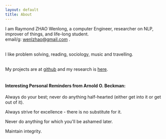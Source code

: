 ```yaml
---
layout: default
title: About
---
```

I am Raymond ZHAO Wenlong, a computer Engineer, researcher on NLP, improver of things, and life-long student.   
email/g: wenlzhao@gmail.com .   
<br>

I like problem solving, reading, sociology, music and travelling.  
<br>
  
My projects are at [github](https://github.com/muyun) and my research is [here](http://muyun.github.io/research/).  
<br>

#### Interesting Personal Reminders from Arnold O. Beckman:  
 Always do your best; never do anything half-hearted (either get into it or get out of it).

 Always strive for excellence - there is no substitute for it. 

 Never do anything for which you'll be ashamed later.  

 Maintain integrity.
